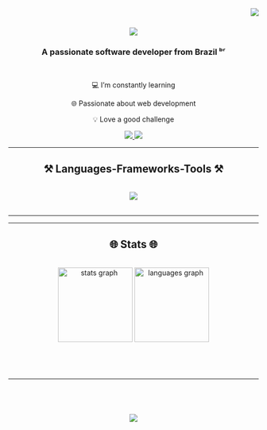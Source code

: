 

<img align="right" src="https://visitor-badge.laobi.icu/badge?page_id=henriquedevop.henriquedevop" />

<h1 align="center">
    <img src="https://readme-typing-svg.herokuapp.com/?font=Righteous&size=35&center=true&vCenter=true&width=500&height=70&duration=4000&lines=Hi+There!+👋;+I'm+Gustavo+Henrique!;" />
</h1>

<h3 align="center">A passionate software developer from Brazil ᵇʳ</h3>

<br/>

<div align="center">
 
 💻 I’m constantly learning
 
 🌐 Passionate about web development

💡 Love a good challenge

 </div>
 
<div align="center"> 
  <a href="mailto:wymuxgh@gmail.com">
    <img src="https://img.shields.io/badge/Gmail-333333?style=for-the-badge&logo=gmail&logoColor=red" />
  </a>
  <a href="https://linkedin.com/in/pedro-sales-muniz" target="_blank">
    <img src="https://img.shields.io/badge/instagram-F66B91?style=for-the-badge&logo=instagram&logoColor=white" target="_blank" />
  </a>
</div>

 <hr/>
 
<h2 align="center">⚒️ Languages-Frameworks-Tools ⚒️</h2>
<br/>
<div align="center">
    <img src="https://skillicons.dev/icons?i=html,css,vscode,github,figma," />
</div>

<br/>
<hr/>

<hr/>

<h2 align="center">🌐 Stats 🌐</h2>
<br>
<div align=center>

<div align="center">
  <img src="https://github-readme-stats.vercel.app/api?username=henriquedevop&hide_title=false&hide_rank=false&show_icons=true&include_all_commits=true&count_private=true&disable_animations=false&theme=dracula&locale=en&hide_border=false&order=1" height="150" alt="stats graph"  />
  <img src="https://github-readme-stats.vercel.app/api/top-langs?username=henriquedevop&locale=en&hide_title=false&layout=compact&card_width=320&langs_count=5&theme=dracula&hide_border=false&order=2" height="150" alt="languages graph"  />
</div>

###
</div>

<br/><br/>

<hr/>

<br/>

<h1 align="center">
    <img src="https://readme-typing-svg.herokuapp.com/?font=Righteous&size=35&center=true&vCenter=true&width=500&height=70&duration=4000&lines=Thanks+!+👋;" />
</h1>

<br/>
